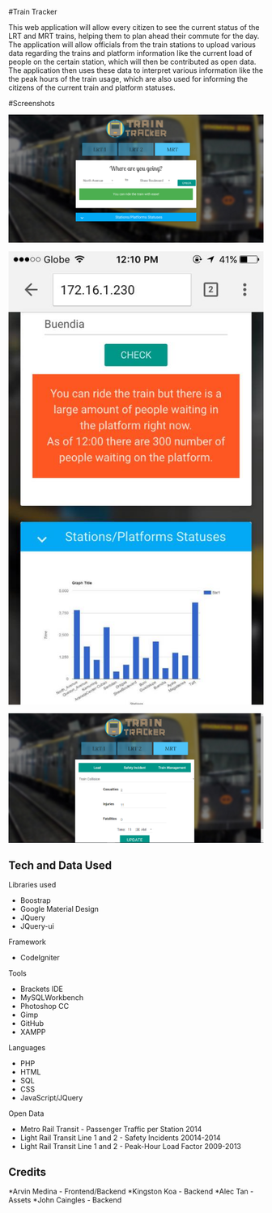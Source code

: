 #Train Tracker

This web application will allow every citizen to see the current status of the LRT and MRT trains, helping them to plan ahead their commute for the day.
The application will allow officials from the train stations to upload various data regarding the trains and platform information like the current load of people on the certain station, which will then be contributed as open data. The application then uses these data to interpret various information like the the peak hours of the train usage, which are also used for informing the citizens of the current train and platform statuses.

#Screenshots

![<Main>](/Screenshots/Main.PNG)

![<MobileRushHour>](/Screenshots/MobileRushHour.jpg)

![<Admin>](/Screenshots/Admin.PNG)


## Tech and Data Used
Libraries used
- Boostrap
- Google Material Design
- JQuery
- JQuery-ui

Framework
- CodeIgniter

Tools
- Brackets IDE
- MySQLWorkbench
- Photoshop CC
- Gimp
- GitHub
- XAMPP

Languages
- PHP
- HTML
- SQL
- CSS
- JavaScript/JQuery

Open Data
- Metro Rail Transit - Passenger Traffic per Station 2014
- Light Rail Transit Line 1 and 2 - Safety Incidents 20014-2014
- Light Rail Transit Line 1 and 2 - Peak-Hour Load Factor 2009-2013

## Credits
*Arvin Medina - Frontend/Backend
*Kingston Koa - Backend
*Alec Tan - Assets
*John Caingles - Backend